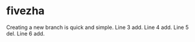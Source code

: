 # fivezha
Creating a new branch is quick and simple.
Line 3 add.
Line 4 add.
Line 5 del.
Line 6 add.
